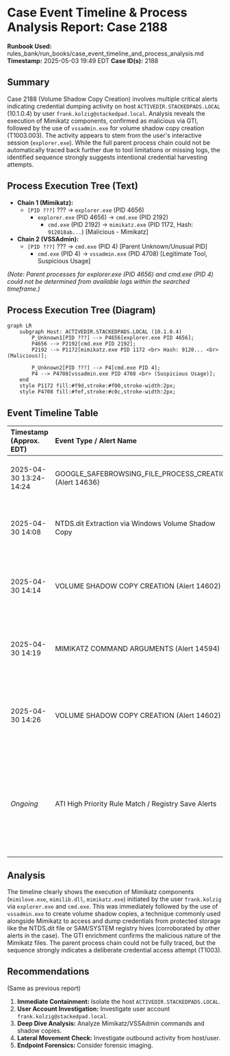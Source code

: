 # Case Event Timeline & Process Analysis Report: Case 2188

**Runbook Used:** rules_bank/run_books/case_event_timeline_and_process_analysis.md
**Timestamp:** 2025-05-03 19:49 EDT
**Case ID(s):** 2188

## Summary

Case 2188 (Volume Shadow Copy Creation) involves multiple critical alerts indicating credential dumping activity on host `ACTIVEDIR.STACKEDPADS.LOCAL` (10.1.0.4) by user `frank.kolzig@stackedpad.local`. Analysis reveals the execution of Mimikatz components, confirmed as malicious via GTI, followed by the use of `vssadmin.exe` for volume shadow copy creation (T1003.003). The activity appears to stem from the user's interactive session (`explorer.exe`). While the full parent process chain could not be automatically traced back further due to tool limitations or missing logs, the identified sequence strongly suggests intentional credential harvesting attempts.

## Process Execution Tree (Text)

*   **Chain 1 (Mimikatz):**
    *   `[PID ???]` ??? -> `explorer.exe` (PID 4656)
        *   `explorer.exe` (PID 4656) -> `cmd.exe` (PID 2192)
            *   `cmd.exe` (PID 2192) -> `mimikatz.exe` (PID 1172, Hash: `912018ab...`) [Malicious - Mimikatz]
*   **Chain 2 (VSSAdmin):**
    *   `[PID ???]` ??? -> `cmd.exe` (PID 4) [Parent Unknown/Unusual PID]
        *   `cmd.exe` (PID 4) -> `vssadmin.exe` (PID 4708) [Legitimate Tool, Suspicious Usage]

*(Note: Parent processes for explorer.exe (PID 4656) and cmd.exe (PID 4) could not be determined from available logs within the searched timeframe.)*

## Process Execution Tree (Diagram)

```mermaid
graph LR
    subgraph Host: ACTIVEDIR.STACKEDPADS.LOCAL (10.1.0.4)
        P_Unknown1[PID ???] --> P4656[explorer.exe PID 4656];
        P4656 --> P2192[cmd.exe PID 2192];
        P2192 --> P1172[mimikatz.exe PID 1172 <br> Hash: 9120... <br> (Malicious)];

        P_Unknown2[PID ???] --> P4[cmd.exe PID 4];
        P4 --> P4708[vssadmin.exe PID 4708 <br> (Suspicious Usage)];
    end
    style P1172 fill:#f9d,stroke:#f00,stroke-width:2px;
    style P4708 fill:#fef,stroke:#c0c,stroke-width:2px;
```

## Event Timeline Table

| Timestamp (Approx. EDT) | Event Type / Alert Name                               | Host                          | User                          | Process                                                                 | Parent Process             | Key Details / Classification                                                                                                |
| :---------------------- | :---------------------------------------------------- | :---------------------------- | :---------------------------- | :---------------------------------------------------------------------- | :------------------------- | :-------------------------------------------------------------------------------------------------------------------------- |
| 2025-04-30 13:24-14:24  | GOOGLE_SAFEBROWSING_FILE_PROCESS_CREATION (Alert 14636) | ACTIVEDIR.STACKEDPADS.LOCAL | frank.kolzig@stackedpad.local | `mimilove.exe` / `mimilib.dll` (Hashes: dd3f..., d977...)               | `explorer.exe` (PID 4656)  | File Creation in Downloads. [Malicious - Mimikatz Components]                                                               |
| 2025-04-30 14:08        | NTDS.dit Extraction via Windows Volume Shadow Copy    | ACTIVEDIR.STACKEDPADS.LOCAL | frank.kolzig@stackedpad.local | (Likely `vssadmin.exe` or related)                                      | ???                        | Alert indicates potential NTDS.dit access attempt.                                                                          |
| 2025-04-30 14:14        | VOLUME SHADOW COPY CREATION (Alert 14602)             | ACTIVEDIR.STACKEDPADS.LOCAL | frank.kolzig@stackedpad.local | `vssadmin.exe` (PID 4708)                                               | `cmd.exe` (PID 4)          | VSSAdmin execution. [Legitimate Tool, Suspicious Usage - T1003.003]                                                         |
| 2025-04-30 14:19        | MIMIKATZ COMMAND ARGUMENTS (Alert 14594)              | ACTIVEDIR.STACKEDPADS.LOCAL | frank.kolzig                  | `mimikatz.exe` (PID 1172, Hash: 9120...)                                | `cmd.exe` (PID 2192)       | Mimikatz execution from Downloads. [Malicious - Mimikatz, T1003]                                                            |
| 2025-04-30 14:26        | VOLUME SHADOW COPY CREATION (Alert 14602)             | ACTIVEDIR.STACKEDPADS.LOCAL | frank.kolzig@stackedpad.local | `vssadmin.exe` (PID 4708)                                               | `cmd.exe` (PID 4)          | VSSAdmin execution (repeated). [Legitimate Tool, Suspicious Usage - T1003.003]                                              |
| *Ongoing*               | ATI High Priority Rule Match / Registry Save Alerts   | ACTIVEDIR.STACKEDPADS.LOCAL | frank.kolzig@stackedpad.local | Various (incl. `c:\diskutil.exe` by `tim.smith_admin` on `WIN-ADFS`?) | Various                    | Indicates further suspicious file/registry activity, needs correlation (Note: Some ATI alerts seem related to a different host/user). |

## Analysis

The timeline clearly shows the execution of Mimikatz components (`mimilove.exe`, `mimilib.dll`, `mimikatz.exe`) initiated by the user `frank.kolzig` via `explorer.exe` and `cmd.exe`. This was immediately followed by the use of `vssadmin.exe` to create volume shadow copies, a technique commonly used alongside Mimikatz to access and dump credentials from protected storage like the NTDS.dit file or SAM/SYSTEM registry hives (corroborated by other alerts in the case). The GTI enrichment confirms the malicious nature of the Mimikatz files. The parent process chain could not be fully traced, but the sequence strongly indicates a deliberate credential access attempt (T1003).

## Recommendations

(Same as previous report)
1.  **Immediate Containment:** Isolate the host `ACTIVEDIR.STACKEDPADS.LOCAL`.
2.  **User Account Investigation:** Investigate user account `frank.kolzig@stackedpad.local`.
3.  **Deep Dive Analysis:** Analyze Mimikatz/VSSAdmin commands and shadow copies.
4.  **Lateral Movement Check:** Investigate outbound activity from host/user.
5.  **Endpoint Forensics:** Consider forensic imaging.
